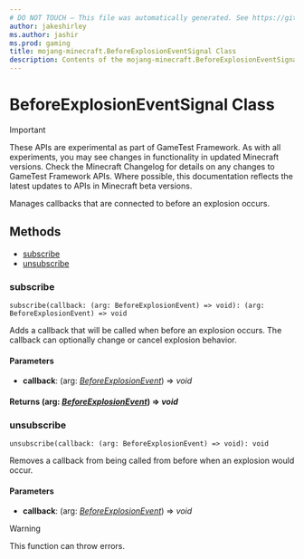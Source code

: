 ```yaml
---
# DO NOT TOUCH — This file was automatically generated. See https://github.com/Mojang/MinecraftScriptingApiDocsGenerator to modify descriptions, examples, etc.
author: jakeshirley
ms.author: jashir
ms.prod: gaming
title: mojang-minecraft.BeforeExplosionEventSignal Class
description: Contents of the mojang-minecraft.BeforeExplosionEventSignal class.
---
```

# BeforeExplosionEventSignal Class
>[!IMPORTANT]
>These APIs are experimental as part of GameTest Framework. As with all experiments, you may see changes in functionality in updated Minecraft versions. Check the Minecraft Changelog for details on any changes to GameTest Framework APIs. Where possible, this documentation reflects the latest updates to APIs in Minecraft beta versions.

Manages callbacks that are connected to before an explosion occurs.

## Methods
- [subscribe](#subscribe)
- [unsubscribe](#unsubscribe)
  
### **subscribe**
`
subscribe(callback: (arg: BeforeExplosionEvent) => void): (arg: BeforeExplosionEvent) => void
`

Adds a callback that will be called when before an explosion occurs. The callback can optionally change or cancel explosion behavior.
#### **Parameters**
- **callback**: (arg: [*BeforeExplosionEvent*](BeforeExplosionEvent.md)) => *void*

#### **Returns** (arg: [*BeforeExplosionEvent*](BeforeExplosionEvent.md)) => *void*
### **unsubscribe**
`
unsubscribe(callback: (arg: BeforeExplosionEvent) => void): void
`

Removes a callback from being called from before when an explosion would occur.
#### **Parameters**
- **callback**: (arg: [*BeforeExplosionEvent*](BeforeExplosionEvent.md)) => *void*
> [!WARNING]
> This function can throw errors.
